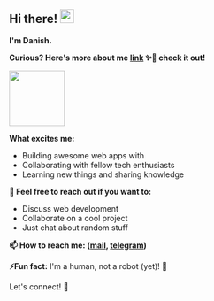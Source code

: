 ## **Hi there!  <img src="https://github.com/user-attachments/assets/28b25a2b-7601-4ff1-867c-511e00ed2ef2" alt="" height="25"  />**

**I'm Danish.**

**Curious? Here's more about me  [link](https://danishxd.vercel.app/) ✨🐾 check it out!**

<img src="https://github.com/user-attachments/assets/43601f68-c67f-44b8-beb1-3881d4f0d05d" alt="" height="100"  />


**What excites me:** 
* Building awesome web apps with
* Collaborating with fellow tech enthusiasts
* Learning new things and sharing knowledge



**💬 Feel free to reach out if you want to:**
* Discuss web development 
* Collaborate on a cool project 
* Just chat about random stuff



**📫 How to reach me: ([mail](https://mail.google.com/mail/?view=cm&fs=1&to=pkdanish329@gmail.com), [telegram](https://t.me/daanniishh))**

**⚡Fun fact:** I'm a human, not a robot (yet)! 🤖 



Let's connect! 🔗  

